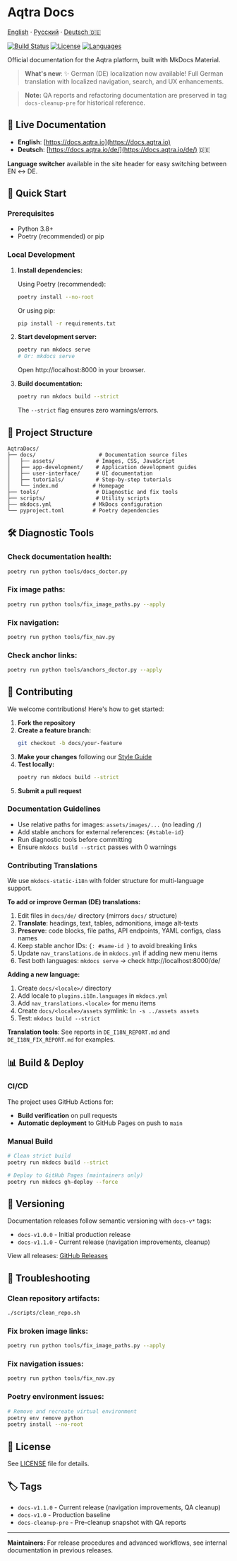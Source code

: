 # Aqtra Docs

[English](./README.md) · [Русский](./README.ru.md) · [Deutsch 🇩🇪](https://docs.aqtra.io/de/)

[![Build Status](https://img.shields.io/github/actions/workflow/status/Fershtater/AqtraDocs/docs-quality.yml?branch=main)](https://github.com/Fershtater/AqtraDocs/actions)
[![License](https://img.shields.io/github/license/Fershtater/AqtraDocs)](LICENSE)
[![Languages](https://img.shields.io/badge/languages-EN%20%7C%20DE-blue)](https://docs.aqtra.io)

Official documentation for the Aqtra platform, built with MkDocs Material.

> **What's new**: ✨ German (DE) localization now available! Full German translation with localized navigation, search, and UX enhancements.

> **Note:** QA reports and refactoring documentation are preserved in tag `docs-cleanup-pre` for historical reference.

## 📖 Live Documentation

- **English**: [https://docs.aqtra.io](https://docs.aqtra.io)
- **Deutsch**: [https://docs.aqtra.io/de/](https://docs.aqtra.io/de/) 🇩🇪

**Language switcher** available in the site header for easy switching between EN ↔ DE.

## 🚀 Quick Start

### Prerequisites

- Python 3.8+
- Poetry (recommended) or pip

### Local Development

1. **Install dependencies:**

   Using Poetry (recommended):

   ```bash
   poetry install --no-root
   ```

   Or using pip:

   ```bash
   pip install -r requirements.txt
   ```

2. **Start development server:**

   ```bash
   poetry run mkdocs serve
   # Or: mkdocs serve
   ```

   Open http://localhost:8000 in your browser.

3. **Build documentation:**

   ```bash
   poetry run mkdocs build --strict
   ```

   The `--strict` flag ensures zero warnings/errors.

## 📁 Project Structure

```
AqtraDocs/
├── docs/                    # Documentation source files
│   ├── assets/             # Images, CSS, JavaScript
│   ├── app-development/    # Application development guides
│   ├── user-interface/     # UI documentation
│   ├── tutorials/          # Step-by-step tutorials
│   └── index.md           # Homepage
├── tools/                  # Diagnostic and fix tools
├── scripts/                # Utility scripts
├── mkdocs.yml             # MkDocs configuration
└── pyproject.toml         # Poetry dependencies
```

## 🛠️ Diagnostic Tools

### Check documentation health:

```bash
poetry run python tools/docs_doctor.py
```

### Fix image paths:

```bash
poetry run python tools/fix_image_paths.py --apply
```

### Fix navigation:

```bash
poetry run python tools/fix_nav.py
```

### Check anchor links:

```bash
poetry run python tools/anchors_doctor.py --apply
```

## 🤝 Contributing

We welcome contributions! Here's how to get started:

1. **Fork the repository**
2. **Create a feature branch:**
   ```bash
   git checkout -b docs/your-feature
   ```
3. **Make your changes** following our [Style Guide](STYLEGUIDE_DOCS.md)
4. **Test locally:**
   ```bash
   poetry run mkdocs build --strict
   ```
5. **Submit a pull request**

### Documentation Guidelines

- Use relative paths for images: `assets/images/...` (no leading `/`)
- Add stable anchors for external references: `{#stable-id}`
- Run diagnostic tools before committing
- Ensure `mkdocs build --strict` passes with 0 warnings

### Contributing Translations

We use `mkdocs-static-i18n` with folder structure for multi-language support.

**To add or improve German (DE) translations:**

1. Edit files in `docs/de/` directory (mirrors `docs/` structure)
2. **Translate**: headings, text, tables, admonitions, image alt-texts
3. **Preserve**: code blocks, file paths, API endpoints, YAML configs, class names
4. Keep stable anchor IDs: `{: #same-id }` to avoid breaking links
5. Update `nav_translations.de` in `mkdocs.yml` if adding new menu items
6. Test both languages: `mkdocs serve` → check http://localhost:8000/de/

**Adding a new language:**

1. Create `docs/<locale>/` directory
2. Add locale to `plugins.i18n.languages` in `mkdocs.yml`
3. Add `nav_translations.<locale>` for menu items
4. Create `docs/<locale>/assets` symlink: `ln -s ../assets assets`
5. Test: `mkdocs build --strict`

**Translation tools**: See reports in `DE_I18N_REPORT.md` and `DE_I18N_FIX_REPORT.md` for examples.

## 📊 Build & Deploy

### CI/CD

The project uses GitHub Actions for:

- **Build verification** on pull requests
- **Automatic deployment** to GitHub Pages on push to `main`

### Manual Build

```bash
# Clean strict build
poetry run mkdocs build --strict

# Deploy to GitHub Pages (maintainers only)
poetry run mkdocs gh-deploy --force
```

## 📝 Versioning

Documentation releases follow semantic versioning with `docs-v*` tags:

- `docs-v1.0.0` - Initial production release
- `docs-v1.1.0` - Current release (navigation improvements, cleanup)

View all releases: [GitHub Releases](https://github.com/Fershtater/AqtraDocs/releases)

## 🔧 Troubleshooting

### Clean repository artifacts:

```bash
./scripts/clean_repo.sh
```

### Fix broken image links:

```bash
poetry run python tools/fix_image_paths.py --apply
```

### Fix navigation issues:

```bash
poetry run python tools/fix_nav.py
```

### Poetry environment issues:

```bash
# Remove and recreate virtual environment
poetry env remove python
poetry install --no-root
```

## 📄 License

See [LICENSE](LICENSE) file for details.

## 🏷️ Tags

- `docs-v1.1.0` - Current release (navigation improvements, QA cleanup)
- `docs-v1.0` - Production baseline
- `docs-cleanup-pre` - Pre-cleanup snapshot with QA reports

---

**Maintainers:** For release procedures and advanced workflows, see internal documentation in previous releases.
